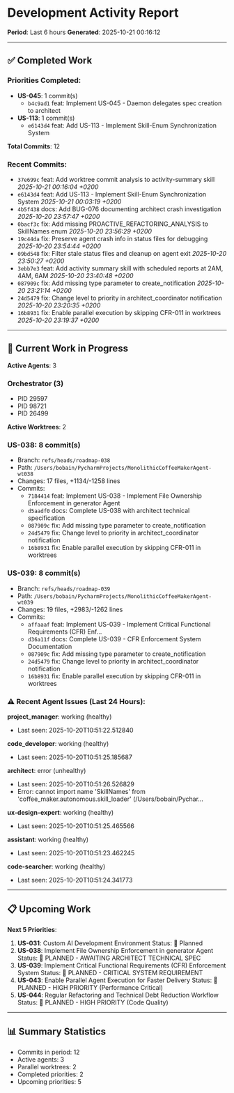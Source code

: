 # Development Activity Report
**Period**: Last 6 hours
**Generated**: 2025-10-21 00:16:12

---

## ✅ Completed Work

### Priorities Completed:
- **US-045**: 1 commit(s)
  - `b4c9ad1` feat: Implement US-045 - Daemon delegates spec creation to architect
- **US-113**: 1 commit(s)
  - `e6143d4` feat: Add US-113 - Implement Skill-Enum Synchronization System

**Total Commits**: 12

### Recent Commits:
- `37e699c` feat: Add worktree commit analysis to activity-summary skill _2025-10-21 00:16:04 +0200_
- `e6143d4` feat: Add US-113 - Implement Skill-Enum Synchronization System _2025-10-21 00:03:19 +0200_
- `4b5f438` docs: Add BUG-076 documenting architect crash investigation _2025-10-20 23:57:47 +0200_
- `0bacf3c` fix: Add missing PROACTIVE_REFACTORING_ANALYSIS to SkillNames enum _2025-10-20 23:56:29 +0200_
- `19c44da` fix: Preserve agent crash info in status files for debugging _2025-10-20 23:54:44 +0200_
- `09bd548` fix: Filter stale status files and cleanup on agent exit _2025-10-20 23:50:27 +0200_
- `3ebb7e3` feat: Add activity summary skill with scheduled reports at 2AM, 4AM, 6AM _2025-10-20 23:40:48 +0200_
- `087909c` fix: Add missing type parameter to create_notification _2025-10-20 23:21:14 +0200_
- `24d5479` fix: Change level to priority in architect_coordinator notification _2025-10-20 23:20:35 +0200_
- `16b8931` fix: Enable parallel execution by skipping CFR-011 in worktrees _2025-10-20 23:19:37 +0200_

---

## 🚀 Current Work in Progress

**Active Agents**: 3

### Orchestrator (3)
- PID 29597
- PID 98721
- PID 26499

**Active Worktrees**: 2

### US-038: 8 commit(s)
- Branch: `refs/heads/roadmap-038`
- Path: `/Users/bobain/PycharmProjects/MonolithicCoffeeMakerAgent-wt038`
- Changes: 17 files, +1134/-1258 lines
- Commits:
  - `7184414` feat: Implement US-038 - Implement File Ownership Enforcement in generator Agent
  - `d5aadf0` docs: Complete US-038 with architect technical specification
  - `087909c` fix: Add missing type parameter to create_notification
  - `24d5479` fix: Change level to priority in architect_coordinator notification
  - `16b8931` fix: Enable parallel execution by skipping CFR-011 in worktrees

### US-039: 8 commit(s)
- Branch: `refs/heads/roadmap-039`
- Path: `/Users/bobain/PycharmProjects/MonolithicCoffeeMakerAgent-wt039`
- Changes: 19 files, +2983/-1262 lines
- Commits:
  - `affaaaf` feat: Implement US-039 - Implement Critical Functional Requirements (CFR) Enf...
  - `d36a11f` docs: Complete US-039 - CFR Enforcement System Documentation
  - `087909c` fix: Add missing type parameter to create_notification
  - `24d5479` fix: Change level to priority in architect_coordinator notification
  - `16b8931` fix: Enable parallel execution by skipping CFR-011 in worktrees

### ⚠️  Recent Agent Issues (Last 24 Hours):

**project_manager**: working (healthy)
  - Last seen: 2025-10-20T10:51:22.512840

**code_developer**: working (healthy)
  - Last seen: 2025-10-20T10:51:25.185687

**architect**: error (unhealthy)
  - Last seen: 2025-10-20T10:51:26.526829
  - Error: cannot import name 'SkillNames' from 'coffee_maker.autonomous.skill_loader' (/Users/bobain/Pychar...

**ux-design-expert**: working (healthy)
  - Last seen: 2025-10-20T10:51:25.465566

**assistant**: working (healthy)
  - Last seen: 2025-10-20T10:51:23.462245

**code-searcher**: working (healthy)
  - Last seen: 2025-10-20T10:51:24.341773

---

## 📋 Upcoming Work

**Next 5 Priorities**:

1. **US-031**: Custom AI Development Environment
   Status: 📝 Planned
2. **US-038**: Implement File Ownership Enforcement in generator Agent
   Status: 📝 PLANNED - AWAITING ARCHITECT TECHNICAL SPEC
3. **US-039**: Implement Critical Functional Requirements (CFR) Enforcement System
   Status: 📝 PLANNED - CRITICAL SYSTEM REQUIREMENT
4. **US-043**: Enable Parallel Agent Execution for Faster Delivery
   Status: 📝 PLANNED - HIGH PRIORITY (Performance Critical)
5. **US-044**: Regular Refactoring and Technical Debt Reduction Workflow
   Status: 📝 PLANNED - HIGH PRIORITY (Code Quality)

---

## 📊 Summary Statistics

- Commits in period: 12
- Active agents: 3
- Parallel worktrees: 2
- Completed priorities: 2
- Upcoming priorities: 5
